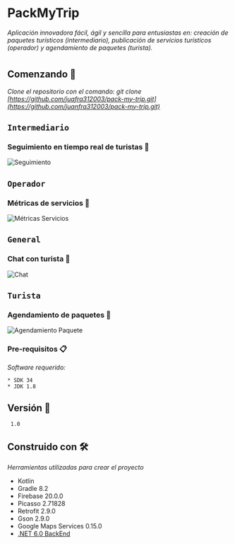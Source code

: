 # PackMyTrip

_Aplicación innovadora fácil, ágil y sencilla para entusiastas en: creación de paquetes turísticos (intermediario), publicación de servicios turísticos (operador) y agendamiento de paquetes (turista)._

#

## Comenzando 🚀

_Clone el repositorio con el comando: git clone [https://github.com/juafra312003/pack-my-trip.git](https://github.com/juanfra312003/pack-my-trip.git)_

## `Intermediario`

### Seguimiento en tiempo real de turistas 🧗

![Seguimiento](https://github.com/juanfra312003/pack-my-trip/assets/99839239/12a8d6ef-72d5-4f2c-b6e2-1258bfc49229)

## `Operador`

### Métricas de servicios 🌋

![Métricas Servicios](https://github.com/juanfra312003/pack-my-trip/assets/99839239/edc35b29-97aa-4533-9170-b8a9322ab61e)

## `General`

### Chat con turista 💬

![Chat](https://github.com/juanfra312003/pack-my-trip/assets/99839239/9706543e-e67c-4f96-8827-80e24591403b)

## `Turista`

### Agendamiento de paquetes 📅

![Agendamiento Paquete](https://github.com/juanfra312003/pack-my-trip/assets/99839239/8798554a-5cd8-4051-8d3e-39fa49bcd74d)

### Pre-requisitos 📋

_Software requerido:_

```
* SDK 34
* JDK 1.8
```

## Versión 📌

```
 1.0
```

## Construido con 🛠️

_Herramientas utilizadas para crear el proyecto_


* Kotlin
* Gradle 8.2
* Firebase 20.0.0
* Picasso 2.71828
* Retrofit 2.9.0
* Gson 2.9.0
* Google Maps Services 0.15.0
* [.NET 6.0 BackEnd](https://github.com/juanfra312003/pack-my-trip.git)
